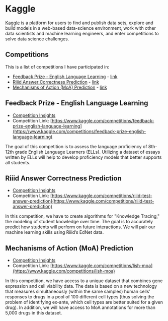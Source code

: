 # Kaggle

[Kaggle](https://www.kaggle.com/) is a platform for users to find and publish data sets, explore and build models in a web-based data-science environment, work with other data scientists and machine learning engineers, and enter competitions to solve data science challenges.

## Competitions
This is a list of competitions I have participated in:

- [Feedback Prize - English Language Learning](#feedback-prize---english-language-learning) - [link](https://www.kaggle.com/competitions/feedback-prize-english-language-learning) 
- [Riiid Answer Correctness Prediction](#riiid-answer-correctness-prediction) - [link](https://www.kaggle.com/competitions/riiid-test-answer-prediction) 
- [Mechanisms of Action (MoA) Prediction](#mechanisms-of-action-moa-prediction) - [link](https://www.kaggle.com/competitions/lish-moa) 

## Feedback Prize - English Language Learning
- [Competition Insights](/insights/kaggle/feedback-prize---english-language-learning)
- Competition Link: [https://www.kaggle.com/competitions/feedback-prize-english-language-learning](https://www.kaggle.com/competitions/feedback-prize-english-language-learning)

The goal of this competition is to assess the language proficiency of 8th-12th grade English Language Learners (ELLs). Utilizing a dataset of essays written by ELLs will help to develop proficiency models that better supports all students.


## Riiid Answer Correctness Prediction
- [Competition Insights](/insights/kaggle/riiid-answer-correctness-prediction)
- Competition Link: [https://www.kaggle.com/competitions/riiid-test-answer-prediction](https://www.kaggle.com/competitions/riiid-test-answer-prediction)

In this competition, we have to create algorithms for "Knowledge Tracing," the modeling of student knowledge over time. The goal is to accurately predict how students will perform on future interactions. We will pair our machine learning skills using Riiid’s EdNet data.

## Mechanisms of Action (MoA) Prediction
- [Competition Insights](/insights/kaggle/mechanisms-of-action-moa-prediction)
- Competition Link: [https://www.kaggle.com/competitions/lish-moa](https://www.kaggle.com/competitions/lish-moa)

In this competition, we have access to a unique dataset that combines gene expression and cell viability data. The data is based on a new technology that measures simultaneously (within the same samples) human cells’ responses to drugs in a pool of 100 different cell types (thus solving the problem of identifying ex-ante, which cell types are better suited for a given drug). In addition, we will have access to MoA annotations for more than 5,000 drugs in this dataset.

